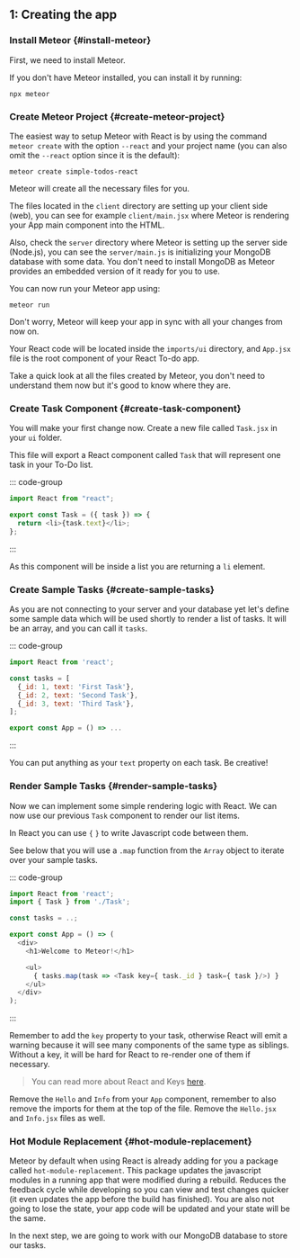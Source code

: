 ## 1: Creating the app

### Install Meteor {#install-meteor}

First, we need to install Meteor.

If you don't have Meteor installed, you can install it by running:

```shell
npx meteor
```

### Create Meteor Project {#create-meteor-project}

The easiest way to setup Meteor with React is by using the command `meteor create` with the option `--react` and your project name (you can also omit the `--react` option since it is the default):

```shell
meteor create simple-todos-react
```

Meteor will create all the necessary files for you.

The files located in the `client` directory are setting up your client side (web), you can see for example `client/main.jsx` where Meteor is rendering your App main component into the HTML.

Also, check the `server` directory where Meteor is setting up the server side (Node.js), you can see the `server/main.js` is initializing your MongoDB database with some data. You don't need to install MongoDB as Meteor provides an embedded version of it ready for you to use.

You can now run your Meteor app using:

```shell
meteor run
```

Don't worry, Meteor will keep your app in sync with all your changes from now on.

Your React code will be located inside the `imports/ui` directory, and `App.jsx` file is the root component of your React To-do app.

Take a quick look at all the files created by Meteor, you don't need to understand them now but it's good to know where they are.

### Create Task Component {#create-task-component}

You will make your first change now. Create a new file called `Task.jsx` in your `ui` folder.

This file will export a React component called `Task` that will represent one task in your To-Do list.

::: code-group

```js [imports/ui/Task.jsx]
import React from "react";

export const Task = ({ task }) => {
  return <li>{task.text}</li>;
};
```

:::

As this component will be inside a list you are returning a `li` element.

### Create Sample Tasks {#create-sample-tasks}

As you are not connecting to your server and your database yet let's define some sample data which will be used shortly to render a list of tasks. It will be an array, and you can call it `tasks`.

::: code-group

```js [imports/ui/App.jsx]
import React from 'react';

const tasks = [
  {_id: 1, text: 'First Task'},
  {_id: 2, text: 'Second Task'},
  {_id: 3, text: 'Third Task'},
];

export const App = () => ...
```

:::

You can put anything as your `text` property on each task. Be creative!

### Render Sample Tasks {#render-sample-tasks}

Now we can implement some simple rendering logic with React. We can now use our previous `Task` component to render our list items.

In React you can use `{` `}` to write Javascript code between them.

See below that you will use a `.map` function from the `Array` object to iterate over your sample tasks.

::: code-group

```js [imports/ui/App.jsx]
import React from 'react';
import { Task } from './Task';

const tasks = ..;

export const App = () => (
  <div>
    <h1>Welcome to Meteor!</h1>

    <ul>
      { tasks.map(task => <Task key={ task._id } task={ task }/>) }
    </ul>
  </div>
);
```

:::

Remember to add the `key` property to your task, otherwise React will emit a warning because it will see many components of the same type as siblings. Without a key, it will be hard for React to re-render one of them if necessary.

> You can read more about React and Keys [here](https://reactjs.org/docs/lists-and-keys.html#keys).

Remove the `Hello` and `Info` from your `App` component, remember to also remove the imports for them at the top of the file. Remove the `Hello.jsx` and `Info.jsx` files as well.

### Hot Module Replacement {#hot-module-replacement}

Meteor by default when using React is already adding for you a package called `hot-module-replacement`. This package updates the javascript modules in a running app that were modified during a rebuild. Reduces the feedback cycle while developing so you can view and test changes quicker (it even updates the app before the build has finished). You are also not going to lose the state, your app code will be updated and your state will be the same.

In the next step, we are going to work with our MongoDB database to store our tasks.
